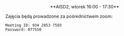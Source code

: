 <center>
**AISD2, wtorek 16:00 - 17:30**
</center>

Zajęcia będą prowadzone za pośrednictwem zoom:
```
Meeting ID: 934 2853 7593
Password: 077550
```
